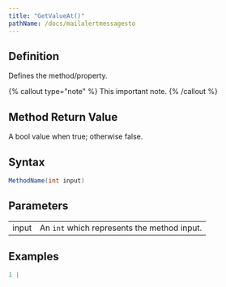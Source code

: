 ```yaml
---
title: "GetValueAt()"
pathName: /docs/mailalertmessagesto
---
```


## Definition

Defines the method/property.

{% callout type="note" %}
This important note.
{% /callout %}

## Method Return Value

A bool value when true; otherwise false.

## Syntax

```csharp
MethodName(int input)
```

## Parameters

|  |  |
| --- | --- |
| input | An `int` which represents the method input. |

## Examples

```csharp
1 |
```
